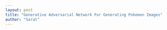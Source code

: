 ```yaml
---
layout: post
title: "Generative Adversarial Network For Generating Pokemon Images"
author: "Sarat"
---
```



